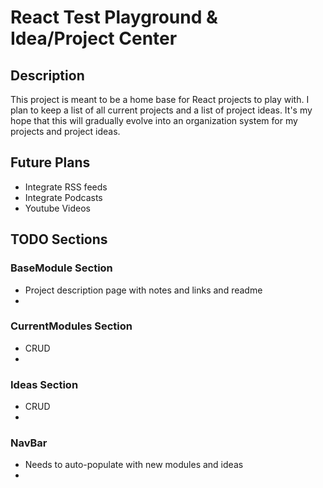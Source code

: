 # React Test Playground & Idea/Project Center

## Description

This project is meant to be a home base for React projects to play with. I plan to keep a list of all current projects and a list of project ideas. It's my hope that this will gradually evolve into an organization system for my projects and project ideas.

## Future Plans

* Integrate RSS feeds
* Integrate Podcasts
* Youtube Videos

## TODO Sections

### BaseModule Section

* Project description page with notes and links and readme
* 

### CurrentModules Section

* CRUD
* 

### Ideas Section

* CRUD
* 

### NavBar

* Needs to auto-populate with new modules and ideas
* 